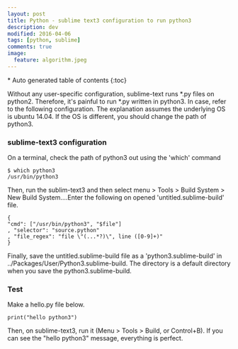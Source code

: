 ```yaml
---
layout: post
title: Python - sublime text3 configuration to run python3
description: dev
modified: 2016-04-06
tags: [python, sublime]
comments: true
image:
  feature: algorithm.jpeg
---
```


<section id="table-of-contents" class="toc">
<div id="drawer" markdown="1">
*  Auto generated table of contents
{:toc}
</div>
</section><!-- /#table-of-contents -->


Without any user-specific configuration, sublime-text runs *.py files on python2. Therefore, it's painful to run *.py written in python3.
In case, refer to the following configuration. The explanation assumes the underlying OS is ubuntu 14.04. If the OS is different, you should change the path of python3.

### sublime-text3 configuration

On a terminal, check the path of python3 out using the 'which' command

```
$ which python3
/usr/bin/python3
```

Then, run the sublim-text3 and then select menu > Tools > Build System > New Build System....Enter the following on opened 'untitled.sublime-build' file.

```
{
"cmd": ["/usr/bin/python3", "$file"]
, "selector": "source.python"
, "file_regex": "file \"(...*?)\", line ([0-9]+)"
}
```

Finally, save the untitled.sublime-build file as a 'python3.sublime-build' in ../Packages/User/Python3.sublime-build. 
The directory is a default directory when you save the python3.sublime-build. 


### Test

Make a hello.py file below.

```
print("hello python3")
```

Then, on sublime-text3, run it (Menu > Tools > Build, or Control+B). If you can see the "hello python3" message, everything is perfect.
